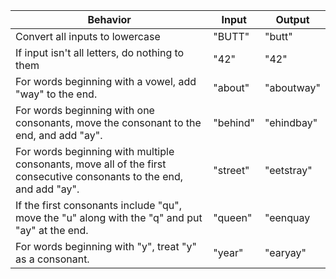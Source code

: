 |Behavior|Input|Output|
|-|-|-|
|Convert all inputs to lowercase| "BUTT" | "butt" |
|If input isn't all letters, do nothing to them| "42" | "42" |
|For words beginning with a vowel, add "way" to the end.| "about" | "aboutway" |
|For words beginning with one consonants, move the consonant to the end, and add "ay".| "behind" | "ehindbay" |
|For words beginning with multiple consonants, move all of the first consecutive consonants to the end, and add "ay".| "street" | "eetstray" |
|If the first consonants include "qu", move the "u" along with the "q" and put "ay" at the end. | "queen" | "eenquay |
|For words beginning with "y", treat "y" as a consonant.| "year" | "earyay" |
